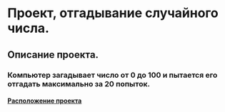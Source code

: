 # Проект, отгадывание случайного числа.
## Описание проекта.
### Компьютер загадывает число от 0 до 100 и пытается его отгадать  максимально за 20 попыток.
#### [Расположение проекта](https://github.com/chaos1727/test_DS/tree/main/Random_number)
